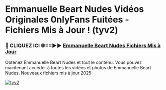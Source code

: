 # Emmanuelle Beart Nudes Vidéos Originales 0nlyFans Fuitées - Fichiers Mis à Jour ! (tyv2)

<h3>🔴 CLIQUEZ ICI 🌐==►► <a href="https://tinyurl.com/2pmr4ezf" rel="nofollow">Emmanuelle Beart Nudes Fichiers Mis à Jour</a></h3>

Obtenez Emmanuelle Beart Nudes et tout le contenu. Vous pouvez maintenant accéder à toutes les vidéos et photos de Emmanuelle Beart Nudes. Nouveaux fichiers mis à jour 2025

[![tyv2](https://i.imgur.com/6SNvagu.gif)](https://tinyurl.com/2pmr4ezf)
